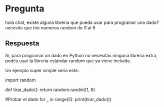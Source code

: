 # Pregunta 
hola chat, existe alguna libreria que pueda usar para programar una dado? necesito que tire numeros random de l1 al 6
## Respuesta
Sí, para programar un dado en Python no necesitás ninguna librería extra, podés usar la librería estándar random que ya viene incluida.

Un ejemplo súper simple sería este:

import random

def tirar_dado():
    return random.randint(1, 6)

#Probar el dado
for _ in range(5):
    print(tirar_dado())


